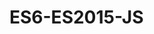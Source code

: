    # ES6-ES2015-JS
 
   




























         
        
        
        
        
        


